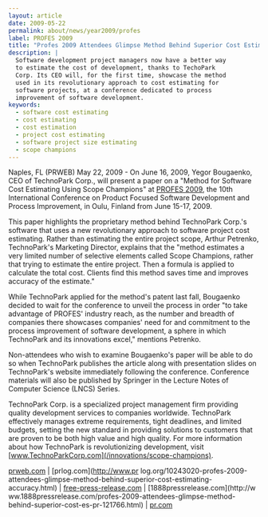 ```yaml
---
layout: article
date: 2009-05-22
permalink: about/news/year2009/profes
label: PROFES 2009
title: "Profes 2009 Attendees Glimpse Method Behind Superior Cost Estimating Accuracy"
description: |
  Software development project managers now have a better way
  to estimate the cost of development, thanks to TechoPark
  Corp. Its CEO will, for the first time, showcase the method
  used in its revolutionary approach to cost estimating for
  software projects, at a conference dedicated to process
  improvement of software development.
keywords:
  - software cost estimating
  - cost estimating
  - cost estimation
  - project cost estimating
  - software project size estimating
  - scope champions
---
```


Naples, FL (PRWEB) May 22, 2009 - On June 16, 2009, Yegor Bougaenko, CEO of TechnoPark Corp., will 
present a paper on a "Method for Software Cost Estimating Using Scope Champions" at [PROFES 
2009](http://www.profes2009.org), the 10th International Conference on Product Focused Software 
Development and Process Improvement, in Oulu, Finland from June 15-17, 2009.

This paper highlights the proprietary method behind TechnoPark Corp.'s software that uses a new 
revolutionary approach to software project cost estimating. Rather than estimating the entire 
project scope, Arthur Petrenko, TechnoPark's Marketing Director, explains that the "method estimates 
a very limited number of selective elements called Scope Champions, rather that trying to estimate 
the entire project. Then a formula is applied to calculate the total cost. Clients find this method 
saves time and improves accuracy of the estimate."

While TechnoPark applied for the method's patent last fall, Bougaenko decided to wait for the 
conference to unveil the process in order "to take advantage of PROFES' industry reach, as the 
number and breadth of companies there showcases companies' need for and commitment to the process 
improvement of software development, a sphere in which TechnoPark and its innovations excel," 
mentions Petrenko.

Non-attendees who wish to examine Bougaenko's paper will be able to do so when TechnoPark publishes 
the article along with presentation slides on TechnoPark's website immediately following the 
conference. Conference materials will also be published by Springer in the Lecture Notes of Computer 
Science (LNCS) Series.

TechnoPark Corp. is a specialized project management firm providing quality development services to 
companies worldwide. TechnoPark effectively manages extreme requirements, tight deadlines, and 
limited budgets, setting the new standard in providing solutions to customers that are proven to be 
both high value and high quality. For more information about how TechnoPark is revolutionizing 
development, visit [www.TechnoParkCorp.com](/innovations/scope-champions).

[prweb.com](http://www.prweb.com/releases/2009/05/prweb2448764.htm) | [prlog.com](http://www.pr
log.org/10243020-profes-2009-attendees-glimpse-method-behind-superior-cost-estimating-accuracy.html) 
| [free-press-release.com](http://www.free-press-release.com/news/200905/1243236227.html) | [1888pressrelease.com](http://w
ww.1888pressrelease.com/profes-2009-attendees-glimpse-method-behind-superior-cost-es-pr-121766.html) 
| [pr.com](http://www.pr.com/press-release/154407)
